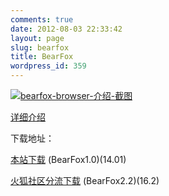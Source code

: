 ```yaml
---
comments: true
date: 2012-08-03 22:33:42
layout: page
slug: bearfox
title: BearFox
wordpress_id: 359
---
```


[![bearfox-browser-介绍-截图](http://baham.co/images/bearfox/课表1.png)](http://baham.co/wp-content/uploads/2012/08/课表1.png)











[详细介绍](http://baham.co/07_29_271.html)

下载地址：

[本站下载](http://baham.co/wp-files/BearFox1.0.exe) (BearFox1.0)(14.01)

[火狐社区分流下载](http://diy.mozilla.com.cn/profiles/user157620/browsers/QxNzYwNDgwNg/downloads/win32/zh-CN/Firefox%20Setup%2016.0.2.exe) (BearFox2.2)(16.2)
